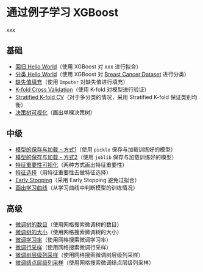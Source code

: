 # 通过例子学习 XGBoost

xxx

## 基础

- [回归 Hello World](xxx)（使用 XGBoost 对 xxx 进行拟合）
- [分类 Hello World](https://github.com/Genpeng/xgboost-examples/blob/master/ipython/i_basic/02_hello_world_breast_cancer_dataset.ipynb)（使用 XGBoost 对 [Breast Cancer Dataset](http://archive.ics.uci.edu/ml/datasets/Breast+Cancer) 进行分类）
- [缺失值填充](https://github.com/Genpeng/xgboost-examples/blob/master/ipython/i_basic/03_use_imputer_to_handle_missing_data.ipynb)（使用 `Imputer` 对缺失值进行填充）
- [K-fold Cross Validation](https://github.com/Genpeng/xgboost-examples/blob/master/ipython/i_basic/04_k-fold_cv.ipynb)（使用 K-fold 对模型进行验证）
- [Stratified K-fold CV](https://github.com/Genpeng/xgboost-examples/blob/master/ipython/i_basic/05_stratified_k-fold.ipynb)（对于多分类的情况，采用 Stratified K-fold 保证类别均衡）
- [决策树可视化](https://github.com/Genpeng/xgboost-examples/blob/master/ipython/i_basic/06_plot_single_dt.ipynb)（画出单棵决策树）

## 中级

- [模型的保存与加载 - 方式1](https://github.com/Genpeng/xgboost-examples/blob/master/ipython/ii_intermediate/07_save_%26_reload_trained_model_by_using_pickle.ipynb)（使用 `pickle` 保存与加载训练好的模型）
- [模型的保存与加载 - 方式2](https://github.com/Genpeng/xgboost-examples/blob/master/ipython/ii_intermediate/08_save_%26_reload_trained_model_by_using_joblib.ipynb)（使用 `joblib` 保存与加载训练好的模型）
- [特征重要性可视化](https://github.com/Genpeng/xgboost-examples/blob/master/ipython/ii_intermediate/09_plot_feature_importances.ipynb)（两种方式画出特征重要性）
- [特征选择](https://github.com/Genpeng/xgboost-examples/blob/master/ipython/ii_intermediate/10_feature_selection.ipynb)（用特征重要性去做特征选择）
- [Early Stopping](https://github.com/Genpeng/xgboost-examples/blob/master/ipython/ii_intermediate/11_early_stopping.ipynb)（采用 Early Stopping 避免过拟合）
- [画出学习曲线](https://github.com/Genpeng/xgboost-examples/blob/master/ipython/ii_intermediate/12_plot_learning_curve.ipynb)（从学习曲线中判断模型的训练情况）

## 高级

- [微调树的数目](https://github.com/Genpeng/xgboost-examples/blob/master/ipython/iii_advanced/13_tune_number_of_trees.ipynb)（使用网格搜索微调树的数目）
- [微调树的大小](https://github.com/Genpeng/xgboost-examples/blob/master/ipython/iii_advanced/14_tune_size_of_tree.ipynb)（使用网格搜索微调树的大小）
- [微调学习率](https://github.com/Genpeng/xgboost-examples/blob/master/ipython/iii_advanced/15_tune_shrinkage.ipynb)（使用网格搜索微调学习率）
- [微调行采样](https://github.com/Genpeng/xgboost-examples/blob/master/ipython/iii_advanced/16_tune_row_subsampling.ipynb)（使用网格搜索微调行采样）
- [微调树层级列采样](https://github.com/Genpeng/xgboost-examples/blob/master/ipython/iii_advanced/17_tune_column_subsampling_bytree.ipynb)（使用网格搜索微调树层级列采样）
- [微调结点层级列采样](https://github.com/Genpeng/xgboost-examples/blob/master/ipython/iii_advanced/18_tune_column_subsampling_bylevel.ipynb)（使用网格搜索微调结点层级列采样）
